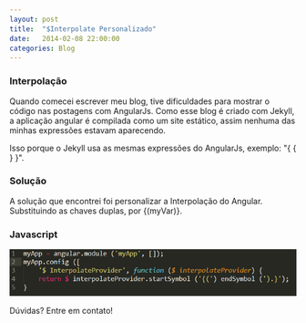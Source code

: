 ```yaml
---
layout: post
title:  "$Interpolate Personalizado"
date:   2014-02-08 22:00:00
categories: Blog
---
```


<h3>Interpolação</h3>
Quando comecei escrever meu blog, tive dificuldades para mostrar o código nas postagens com AngularJs. Como esse blog é criado com Jekyll, a aplicação angular é compilada como um site estático, assim nenhuma das minhas expressões estavam aparecendo. 

Isso porque o Jekyll usa as mesmas expressões do AngularJs, exemplo: "{ { } }".

<h3>Solução</h3>
A solução que encontrei foi personalizar a Interpolação do Angular. Substituindo as chaves duplas, por {(myVar)}.

<h3>Javascript</h3>
<img src="/img/posts/interpolacao.png" />

Dúvidas? Entre em contato!